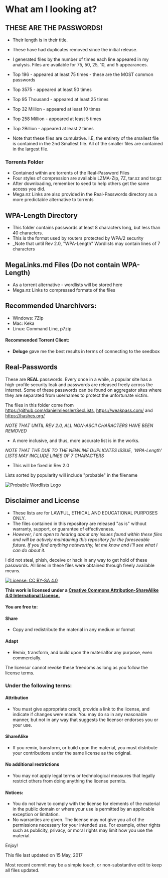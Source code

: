 # What am I looking at?

##  THESE ARE THE PASSWORDS!  

  * Their length is in their title.
  * These have had duplicates removed since the initial release.
  * I generated files by the number of times each line appeared in my analysis. Files are available for 75, 50, 25, 10, and 5 appearances.
  * Top 196 - appeared at least 75 times - these are the MOST common passwords
  * Top 3575 - appeared at least 50 times
  * Top 95 Thousand - appeared at least 25 times
  * Top 32 Million - appeared at least 10 times
  * Top 258 Million - appeared at least 5 times
  * Top 2Billion - appeared at least 2 times

  * Note that these files are cumulative. I.E, the entirety of the smallest file is contained in the 2nd Smallest file. All of the smaller files are contained in the largest file.
  

### Torrents Folder
  * Contained within are torrents of the Real-Password Files
  * Four styles of compression are available LZMA-Zip, 7Z, tar.xz and tar.gz
  * After downloading, remember to seed to help others get the same access you did.
  * Mega.nz Links are also provided in the Real-Passwords directory as a more predictable alternative to torrents

## WPA-Length Directory
  * This folder contains passwords at least 8 characters long, but less than 40 characters.
  * This is the format used by routers protected by WPA/2 security
  * _Note that until Rev 2.0, "WPA-Length" Wordlists may contain lines of 7 characters
 
##  MegaLinks.md Files (Do not contain WPA-Length)
  * As a torrent alternative - wordlists will be stored here
  * Mega.nz Links to compressed formats of the files 
  

## Recommended Unarchivers:
* Windows: 7Zip
* Mac: Keka
* Linux: Command Line, p7zip
  
#### Recommended Torrent Client:
* __Deluge__ gave me the best results in terms of connecting to the seedbox

  
## Real-Passwords
These are **REAL** passwords. 
Every once in a while, a popular site has a high-profile security leak and passwords are released freely across the internet.
Some of these passwords can be found on aggregator sites where they are separated from usernames to protect the unfortunate victim.

The files in this folder come from https://github.com/danielmiessler/SecLists, https://weakpass.com/ and https://hashes.org/

*NOTE THAT UNTIL REV 2.0, ALL NON-ASCII CHARACTERS HAVE BEEN REMOVED*
 * A more inclusive, and thus, more accurate list is in the works.

*NOTE THAT THE DUE TO THE NEWLINE DUPLICATES ISSUE, 'WPA-Length' LISTS MAY INCLUDE LINES OF 7 CHARACTERS*
 * This will be fixed in Rev 2.0


Lists sorted by popularity will include "probable" in the filename



![Probable Wordlists Logo](https://raw.githubusercontent.com/berzerk0/Probable-Wordlists/master/ProbableWordlistLogo.png)


## Disclaimer and License
 + These lists are for LAWFUL, ETHICAL AND EDUCATIONAL PURPOSES ONLY.
 + The files contained in this repository are released "as is" without warranty, support, or guarantee of effectiveness. 
 + *However, I am open to hearing about any issues found within these files and will be actively maintaining this repository for the foreseeable future. If you find anything noteworthy, let me know and I'll see what I can do about it.*
 
I did not steal, phish, deceive or hack in any way to get hold of these passwords. 
All lines in these files were obtained through freely available means.
 
 
 [![License: CC BY-SA 4.0](https://img.shields.io/badge/License-CC%20BY--SA%204.0-lightgrey.svg)](http://creativecommons.org/licenses/by-sa/4.0/)

 __This work is licensed under a [Creative Commons Attribution-ShareAlike 4.0 International License.](https://creativecommons.org/licenses/by-sa/4.0/)__
 
#### You are free to:

#### Share
+ Copy and redistribute the material in any medium or format

#### Adapt
+ Remix, transform, and build upon the materialfor any purpose, even commercially.

The licensor cannot revoke these freedoms as long as you follow the license terms.

### Under the following terms:

#### Attribution 
+ You must give appropriate credit, provide a link to the license, and indicate if changes were made. You may do so in any reasonable manner, but not in any way that suggests the licensor endorses you or your use.
#### ShareAlike 
+ If you remix, transform, or build upon the material, you must distribute your contributions under the same license as the original.
#### No additional restrictions
+ You may not apply legal terms or technological measures that legally restrict others from doing anything the license permits.

#### Notices:
+ You do not have to comply with the license for elements of the material in the public domain or where your use is permitted by an applicable exception or limitation.
+ No warranties are given. The license may not give you all of the permissions necessary for your intended use. For example, other rights such as publicity, privacy, or moral rights may limit how you use the material.


Enjoy!


This file last updated on 15 May, 2017

Most recent commit may be a simple touch, or non-substantive edit to keep all files updated.